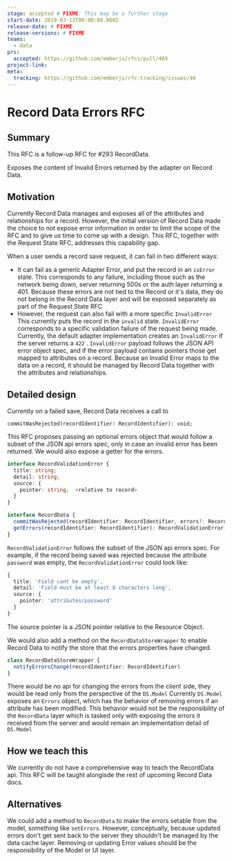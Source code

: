 ```yaml
---
stage: accepted # FIXME: This may be a further stage
start-date: 2019-03-13T00:00:00.000Z
release-date: # FIXME
release-versions: # FIXME
teams:
  - data
prs:
  accepted: https://github.com/emberjs/rfcs/pull/465
project-link:
meta:
  tracking: https://github.com/emberjs/rfc-tracking/issues/46
---
```


# Record Data Errors RFC

## Summary

This RFC is a follow-up RFC for #293 RecordData.

Exposes the content of Invalid Errors returned by the adapter on Record Data.

## Motivation

Currently Record Data manages and exposes all of the attributes and relationships for a record. However, the initial version of Record Data made the choice to not expose error information in order to limit the scope of the RFC and to give us time to come up with a design. This RFC, together with the Request State RFC, addresses this capability gap.

When a user sends a record save request, it can fail in two different ways:

- It can fail as a generic Adapter Error, and put the record in an `isError` state. This corresponds to any failure, including those such as the network being down, server returning 500s or the auth layer returning a 401. Because these errors are not tied to the Record or it's data, they do not belong in the Record Data layer and will be exposed separately as part of the Request State RFC
- However, the request can also fail with a more specific `InvalidError` This currently puts the record in the `invalid` state. `InvalidError` corresponds to a specific validation failure of the request being made. Currently, the default adapter implementation creates an `InvalidError` if the server returns a `422` . `InvalidError` payload follows the JSON API error object spec, and if the error payload contains pointers those get mapped to attributes on a record. Because an Invalid Error maps to the data on a record, it should be managed by Record Data together with the attributes and relationships.

## Detailed design

Currently on a failed save, Record Data receives a call to

`commitWasRejected(recordIdentifier: RecordIdentifier): void;`

This RFC proposes passing an optional errors object that would follow a subset of the JSON api errors spec, only in case an invalid error has been returned. We would also expose a getter for the errors.

```ts
interface RecordValidationError {
  title: string;
  detail: string;
  source: {
    pointer: string;  <relative to record>
  }
}

interface RecordData {
  commitWasRejected(recordIdentifier: RecordIdentifier, errors?: RecordValidationError[]): void;
  getErrors(recordIdentifier: RecordIdentifier): RecordValidationError[]
}
```

`RecordValidationError` follows the subset of the JSON api errors spec. For example, if the record being saved was rejected because the attribute `password` was empty, the `RecordValidationError` could look like:

```ts
{
  title: 'Field cant be empty',
  detail: 'Field must be at least 8 characters long',
  source: {
    pointer: 'attributes/password'
  }
}
```

The source pointer is a JSON pointer relative to the Resource Object.

We would also add a method on the `RecordDataStoreWrapper` to enable Record Data to notify the store that the errors properties have changed.
```ts
class RecordDataStoreWrapper {
  notifyErrorsChange(recordIdentifier: RecordIdentifier)
}
```

There would be no api for changing the errors from the client side, they would be read only from the perspective of the `DS.Model`  Currently `DS.Model`  exposes an `Errors` object, which has the behavior of removing errors if an attribute has been modified. This behavior would not be the responsibility of the `RecordData` layer which is tasked only with exposing the errors it received from the server and would remain an implementation detail of `DS.Model`

## How we teach this

We currently do not have a comprehensive way to teach the RecordData api. This RFC will be taught alongisde the rest of upcoming Record Data docs.

## Alternatives

We could add a method to `RecordData` to make the errors setable from the model, something like `setErrors`. However, conceptually, because updated errors don't get sent back to the server they shouldn't be managed by the data cache layer. Removing or updating Error values should be the responsibility of the Model or UI layer.

